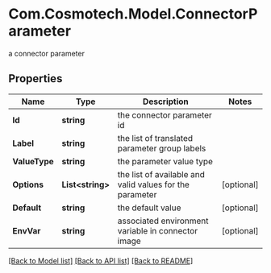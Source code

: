 # Com.Cosmotech.Model.ConnectorParameter
a connector parameter

## Properties

Name | Type | Description | Notes
------------ | ------------- | ------------- | -------------
**Id** | **string** | the connector parameter id | 
**Label** | **string** | the list of translated parameter group labels | 
**ValueType** | **string** | the parameter value type | 
**Options** | **List&lt;string&gt;** | the list of available and valid values for the parameter | [optional] 
**Default** | **string** | the default value | [optional] 
**EnvVar** | **string** | associated environment variable in connector image | [optional] 

[[Back to Model list]](../README.md#documentation-for-models) [[Back to API list]](../README.md#documentation-for-api-endpoints) [[Back to README]](../README.md)

